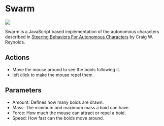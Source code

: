 # Swarm
![](https://img.shields.io/badge/stage-development-blue)

Swarm is a JavaScript based implementation of the autonomous characters described in [Steering Behaviors For Autonomous Characters](https://www.red3d.com/cwr/steer/gdc99/) by Craig W. Reynolds.

## Actions
- Move the mouse around to see the boids following it.
- left click to make the mouse repel them.

## Parameters
- Amount: Defines how many boids are drawn.
- Mass: The minimum and maximum mass a boid can have.
- Force: How much the mouse can attract or repel a boid.
- Speed: How fast can the boids move around.